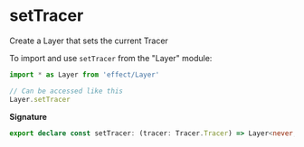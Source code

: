 # setTracer

Create a Layer that sets the current Tracer

To import and use `setTracer` from the "Layer" module:

```ts
import * as Layer from 'effect/Layer'

// Can be accessed like this
Layer.setTracer
```

**Signature**

```ts
export declare const setTracer: (tracer: Tracer.Tracer) => Layer<never, never, never>
```
